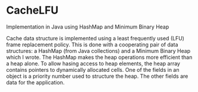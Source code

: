 # CacheLFU
Implementation in Java using HashMap and Minimum Binary Heap

Cache data structure is implemented using a least frequently used (LFU) frame replacement policy. This is done with a cooperating pair of data structures: a HashMap (from Java collections) and a Minimum Binary Heap which I wrote. The HashMap makes the heap operations more efficient than a heap alone. To allow hasing access to heap elements, the heap array contains pointers to dynamically allocated cells. One of the fields in an object is a priority number used to structure the heap. The other fields are data for the application. 
